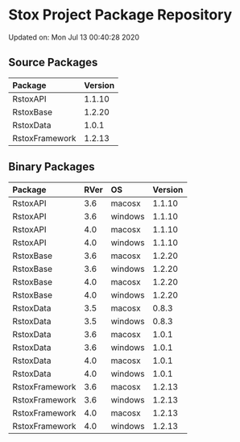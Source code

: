 # Stox Project Package Repository


Updated on: Mon Jul 13 00:40:28 2020
## Source Packages

|Package        |Version |
|:--------------|:-------|
|RstoxAPI       |1.1.10  |
|RstoxBase      |1.2.20  |
|RstoxData      |1.0.1   |
|RstoxFramework |1.2.13  |

## Binary Packages

|Package        |RVer |OS      |Version |
|:--------------|:----|:-------|:-------|
|RstoxAPI       |3.6  |macosx  |1.1.10  |
|RstoxAPI       |3.6  |windows |1.1.10  |
|RstoxAPI       |4.0  |macosx  |1.1.10  |
|RstoxAPI       |4.0  |windows |1.1.10  |
|RstoxBase      |3.6  |macosx  |1.2.20  |
|RstoxBase      |3.6  |windows |1.2.20  |
|RstoxBase      |4.0  |macosx  |1.2.20  |
|RstoxBase      |4.0  |windows |1.2.20  |
|RstoxData      |3.5  |macosx  |0.8.3   |
|RstoxData      |3.5  |windows |0.8.3   |
|RstoxData      |3.6  |macosx  |1.0.1   |
|RstoxData      |3.6  |windows |1.0.1   |
|RstoxData      |4.0  |macosx  |1.0.1   |
|RstoxData      |4.0  |windows |1.0.1   |
|RstoxFramework |3.6  |macosx  |1.2.13  |
|RstoxFramework |3.6  |windows |1.2.13  |
|RstoxFramework |4.0  |macosx  |1.2.13  |
|RstoxFramework |4.0  |windows |1.2.13  |

